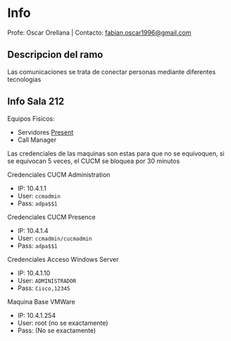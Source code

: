 # Info
Profe: Oscar Orellana | Contacto: [fabian.oscar1996@gmail.com](mailto:fabian.oscar1996@gmail.com)
## Descripcion del ramo
Las comunicaciones se trata de conectar personas mediante diferentes tecnologias

## Info Sala 212
Equipos Fisicos:
- Servidores [Present](https://www.cisco.com/c/en/us/products/unified-communications/unified-presence/index.html)
- Call Manager

Las credenciales de las maquinas son estas para que no se equivoquen, si se equivocan 5 veces, el CUCM se bloquea por 30 minutos

Credenciales CUCM Administration
- IP: 10.4.1.1
- User: `ccmadmin`
- Pass: `adpa$$1`

Credenciales CUCM Presence
- IP: 10.4.1.4
- User: `ccmadmin/cucmadmin`
- Pass: `adpa$$1`

Credenciales Acceso Windows Server
- IP: 10.4.1.10
- User: `ADMINISTRADOR`
- Pass: `Cisco,12345`

Maquina Base VMWare
- IP: 10.4.1.254
- User: root (no se exactamente)
- Pass: (No se exactamente)